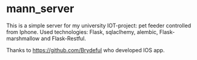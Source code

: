 # mann_server
This is a simple server for my university IOT-project: pet feeder controlled from Iphone.
Used technologies: Flask, sqlaclhemy, alembic, Flask-marshmallow and Flask-Restful.

Thanks to https://github.com/Brydeful who developed IOS app.
